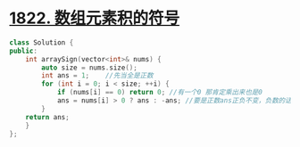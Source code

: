 # [1822. 数组元素积的符号](https://leetcode.cn/problems/sign-of-the-product-of-an-array/)

```cpp
class Solution {
public:
    int arraySign(vector<int>& nums) {
        auto size = nums.size();    
        int ans = 1;    //先当全是正数
        for (int i = 0; i < size; ++i) {
            if (nums[i] == 0) return 0; //有一个0 那肯定乘出来也是0
            ans = nums[i] > 0 ? ans : -ans; //要是正数ans正负不变，负数的话ans符号改变
        }
    return ans;
    }
};
```

